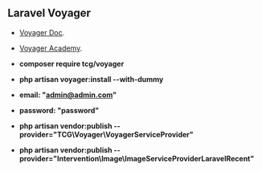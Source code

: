## Laravel Voyager

-   [Voyager Doc](https://voyager.devdojo.com/).
-   [Voyager Academy](https://voyager.devdojo.com/academy/).

-   **composer require tcg/voyager**
-   **php artisan voyager:install --with-dummy**
-   **email: "admin@admin.com"**
-   **password: "password"**
-   **php artisan vendor:publish --provider="TCG\Voyager\VoyagerServiceProvider"**
-   **php artisan vendor:publish --provider="Intervention\Image\ImageServiceProviderLaravelRecent"**
